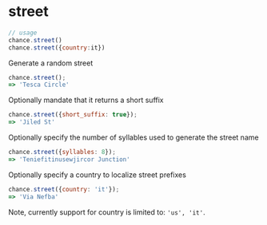 # street

```js
// usage
chance.street()
chance.street({country:it})
```

Generate a random street

```js
chance.street();
=> 'Tesca Circle'
```

Optionally mandate that it returns a short suffix

```js
chance.street({short_suffix: true});
=> 'Jiled St'
```

Optionally specify the number of syllables used to generate the street name

```js
chance.street({syllables: 8});
=> 'Teniefitinusewjircor Junction'
```

Optionally specify a country to localize street prefixes

```js
chance.street({country: 'it'});
=> 'Via Nefba'
```

Note, currently support for country is limited to: `'us', 'it'`.
